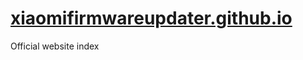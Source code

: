 # [xiaomifirmwareupdater.github.io](https://xiaomifirmwareupdater.github.io)
Official website index
